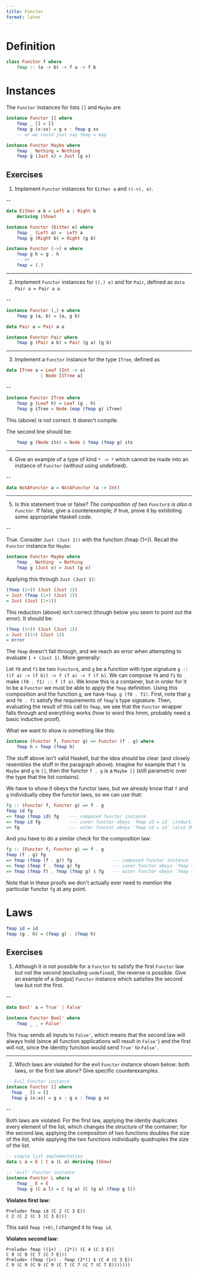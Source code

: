 ```yaml
---
title: Functor
format: latex
...
```


Definition
==========

```hs
class Functor f where
    fmap :: (a -> b) -> f a -> f b
```


Instances
=========

The `Functor` instances for lists `[]` and `Maybe` are

```hs
instance Functor [] where
    fmap _ [] = []
    fmap g (x:xs) = g x : fmap g xs
    -- or we could just say fmap = map

instance Functor Maybe where
    fmap _ Nothing = Nothing
    fmap g (Just x) = Just (g x)
```

Exercises
---------

1. Implement `Functor` instances for `Either a` and `((->), e)`.

--

```hs
data Either a b = Left a | Right b
    deriving (Show)

instance Functor (Either e) where
    fmap _ (Left a) =  Left a
    fmap g (Right b) = Right (g b)

instance Functor (->) e where
    fmap g h = g . h
    -- or
    fmap = (.)
```

---

2. Implement `Functor` instances for `((,) e)` and for `Pair`, defined as
`data Pair a = Pair a a`.

--

```hs
instance Functor (,) e where
    fmap g (a, b) = (a, g b)

data Pair a = Pair a a

instance Functor Pair where
    fmap g (Pair a b) = Pair (g a) (g b)
```

---

3. Implement a `Functor` instance for the type `ITree`, defined as

```hs
data ITree a = Leaf (Int -> a)
             | Node [ITree a]
```

--

```hs
instance Functor ITree where
    fmap g (Leaf h) = Leaf (g . h)
    fmap g iTree = Node (map (fmap g) iTree)
```

This (above) is not correct. It doesn't compile.

The second line should be:

```hs
    fmap g (Node its) = Node $ fmap (fmap g) its
```

---

4. Give an example of a type of kind `* -> *` which cannot be made into an
   instance of `Functor` (without using undefined).

--

```hs
data NotAFunctor a = NotAFunctor (a -> Int)
```

---

5. Is this statement true or false? *The composition of two `Functor`s is also a
   `Functor`.* If false, give a counterexample; if true, prove it by exhibiting
   some appropriate Haskell code.

--

True. Consider `Just (Just 1))` with the function (fmap (1+)). Recall the
`Functor` instance for `Maybe`:

```hs
instance Functor Maybe where
    fmap _ Nothing  = Nothing
    fmap g (Just x) = Just (g x)
```

Applying this through `Just (Just 1)`:

```hs
(fmap (1+)) (Just (Just 1))
= Just (fmap (1+) (Just 1))
= Just (Just (1+1))
```

This reduction (above) isn't correct (though below you seem to point out the
error). It should be:

```hs
(fmap (1+)) (Just (Just 1))
= Just ((1+) (Just 1))
= error
```

The `fmap` doesn't fall through, and we reach an error when attempting to
evaluate `1 + (Just 1)`. More generally:

Let `f0` and `f1` be two `Functor`s, and `g` be a function with type signature
`g :: ((f a) -> (f b)) -> f (f a) -> f (f b)`. We can compose `f0` and `f1` to
make `(f0 . f1) :: f (f a)`. We know this is a container, but in order for it to
be a `Functor` we must be able to apply the `fmap` definition. Using this
composition and the function `g`, we have `fmap g (f0 . f1)`. First, note that
`g` and `f0 . f1` satisfy the requirements of `fmap`'s type signature. Then,
evaluating the result of this call to `fmap`, we see that the `Functor` wrapper
falls through and everything works (how to word this hmm, probably need a basic
inductive proof).

What we want to show is something like this:

```hs
instance (Functor f, Functor g) => Functor (f . g) where
    fmap h = fmap (fmap h)
```

The stuff above isn't valid Haskell, but the idea should be clear (and closely
resembles the stuff in the paragraph above). Imagine for example that `f` is
`Maybe` and `g` is `[]`, then the functor `f . g` is a `Maybe []` (still
parametric over the type that the list contains).

We have to show it obeys the functor laws, but we already know that `f` and `g`
individually obey the functor laws, so we can use that:

```hs
fg :: (Functor f, Functor g) => f . g
fmap id fg
=> fmap (fmap id) fg    --- composed functor instance
=> fmap id fg           --- inner functor obeys `fmap id = id` (inductive hypothesis, if you want)
=> fg                   --- outer functor obeys `fmap id = id` (also IH)
```

And you have to do a similar check for the composition law:

```hs
fg :: (Functor f, Functor g) => f . g
fmap (f . g) fg
=> fmap (fmap (f . g)) fg               --- composed functor instance
=> fmap (fmap f . fmap g) fg            --- inner functor obeys `fmap (f . g) = fmap f . fmap g`
=> fmap (fmap f) . fmap (fmap g) $ fg   --- outer functor obeys `fmap (f . g) = fmap f . fmap g`
```

Note that in these proofs we don't actually ever need to mention the particular
functor `fg` at any point.


Laws
====

```hs
fmap id = id
fmap (g . h) = (fmap g) . (fmap h)
```

Exercises
---------

1. Although it is not possible for a `Functor` to satisfy the first `Functor`
   law but not the second (excluding `undefined`), the reverse is possible. Give
   an example of a (bogus) `Functor` instance which satisfies the second law but
   not the first.

--

```hs
data Bool' a = True' | False'

instance Functor Bool' where
    fmap _ _ = False'
```

This `fmap` sends all inputs to `False'`, which means that the second law will
always hold (since all function applications will result in `False'`) and the
first will not, since the identity function would send `True'` to `False'`.

---

2. Which laws are violated for the evil `Functor` instance shown below: both
   laws, or the first law alone? Give specific counterexamples.

```hs
-- Evil Functor instance
instance Functor [] where
  fmap _ [] = []
  fmap g (x:xs) = g x : g x : fmap g xs
```

--

Both laws are violated. For the first law, applying the identiy duplicates every
element of the list, which changes the structure of the container; for the
second law, applying the composition of two functions doubles the size of the
list, while applying the two functions individually quadruples the size of the
list. 

```hs
-- simple list implementation
data L a = E | C a (L a) deriving (Show)

-- 'evil' Functor instance
instance Functor L where
    fmap _ E = E
    fmap g (C a l) = C (g a) (C (g a) (fmap g l))
```

**Violates first law:**
```ghci
Prelude> fmap id (C 2 (C 3 E))
C 2 (C 2 (C 3 (C 3 E)))
```

This said `fmap (+0)`, I changed it to `fmap id`.

**Violates second law:**

```ghci
Prelude> fmap ((1+) . (2*)) (C 4 (C 3 E))
C 9 (C 9 (C 7 (C 7 E)))
Prelude> (fmap (1+) . fmap (2*)) $ (C 4 (C 3 E))
C 9 (C 9 (C 9 (C 9 (C 7 (C 7 (C 7 (C 7 E)))))))
```


